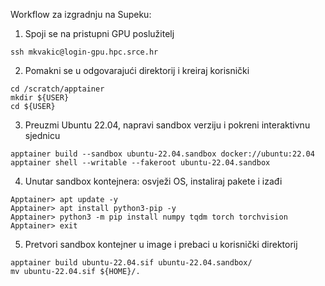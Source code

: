 
Workflow za izgradnju na Supeku:

1. Spoji se na pristupni GPU poslužitelj

```shell
ssh mkvakic@login-gpu.hpc.srce.hr
```

2. Pomakni se u odgovarajući direktorij i kreiraj korisnički

```shell
cd /scratch/apptainer
mkdir ${USER}
cd ${USER}
```

3. Preuzmi Ubuntu 22.04, napravi sandbox verziju i pokreni interaktivnu sjednicu

```shell
apptainer build --sandbox ubuntu-22.04.sandbox docker://ubuntu:22.04
apptainer shell --writable --fakeroot ubuntu-22.04.sandbox
```

4. Unutar sandbox kontejnera: osvježi OS, instaliraj pakete i izađi

```shell
Apptainer> apt update -y
Apptainer> apt install python3-pip -y
Apptainer> python3 -m pip install numpy tqdm torch torchvision
Apptainer> exit
```

5. Pretvori sandbox kontejner u image i prebaci u korisnički direktorij

```shell
apptainer build ubuntu-22.04.sif ubuntu-22.04.sandbox/
mv ubuntu-22.04.sif ${HOME}/.
```
